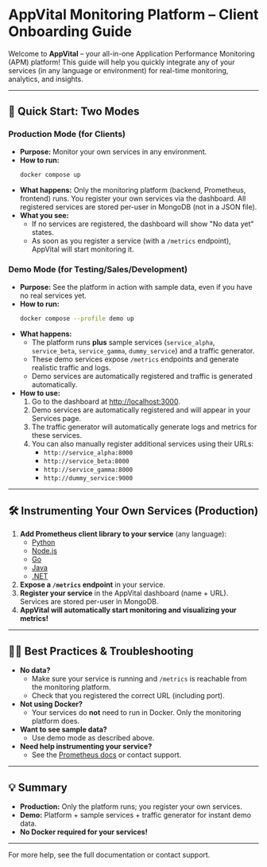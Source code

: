 # AppVital Monitoring Platform – Client Onboarding Guide

Welcome to **AppVital** – your all-in-one Application Performance Monitoring (APM) platform! This guide will help you quickly integrate any of your services (in any language or environment) for real-time monitoring, analytics, and insights.

---

## 🚀 Quick Start: Two Modes

### **Production Mode (for Clients)**

- **Purpose:** Monitor your own services in any environment.
- **How to run:**
  ```sh
  docker compose up
  ```
- **What happens:** Only the monitoring platform (backend, Prometheus, frontend) runs. You register your own services via the dashboard. All registered services are stored per-user in MongoDB (not in a JSON file).
- **What you see:**
  - If no services are registered, the dashboard will show "No data yet" states.
  - As soon as you register a service (with a `/metrics` endpoint), AppVital will start monitoring it.

### **Demo Mode (for Testing/Sales/Development)**

- **Purpose:** See the platform in action with sample data, even if you have no real services yet.
- **How to run:**
  ```sh
  docker compose --profile demo up
  ```
- **What happens:**
  - The platform runs **plus** sample services (`service_alpha`, `service_beta`, `service_gamma`, `dummy_service`) and a traffic generator.
  - These demo services expose `/metrics` endpoints and generate realistic traffic and logs.
  - Demo services are automatically registered and traffic is generated automatically.
- **How to use:**
  1. Go to the dashboard at [http://localhost:3000](http://localhost:3000).
  2. Demo services are automatically registered and will appear in your Services page.
  3. The traffic generator will automatically generate logs and metrics for these services.
  4. You can also manually register additional services using their URLs:
     - `http://service_alpha:8000`
     - `http://service_beta:8000`
     - `http://service_gamma:8000`
     - `http://dummy_service:9000`

---

## 🛠️ Instrumenting Your Own Services (Production)

1. **Add Prometheus client library to your service** (any language):
   - [Python](https://github.com/prometheus/client_python)
   - [Node.js](https://github.com/siimon/prom-client)
   - [Go](https://github.com/prometheus/client_golang)
   - [Java](https://github.com/prometheus/client_java)
   - [.NET](https://github.com/prometheus-net/prometheus-net)
2. **Expose a `/metrics` endpoint** in your service.
3. **Register your service** in the AppVital dashboard (name + URL). Services are stored per-user in MongoDB.
4. **AppVital will automatically start monitoring and visualizing your metrics!**

---

## 🧑‍💻 Best Practices & Troubleshooting

- **No data?**
  - Make sure your service is running and `/metrics` is reachable from the monitoring platform.
  - Check that you registered the correct URL (including port).
- **Not using Docker?**
  - Your services do **not** need to run in Docker. Only the monitoring platform does.
- **Want to see sample data?**
  - Use demo mode as described above.
- **Need help instrumenting your service?**
  - See the [Prometheus docs](https://prometheus.io/docs/instrumenting/clientlibs/) or contact support.

---

## 💡 Summary

- **Production:** Only the platform runs; you register your own services.
- **Demo:** Platform + sample services + traffic generator for instant demo data.
- **No Docker required for your services!**

---

For more help, see the full documentation or contact support.
